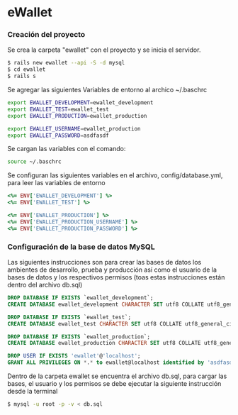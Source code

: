# eWallet

### Creación del proyecto

Se crea la carpeta "ewallet" con el proyecto y se inicia el servidor.

```sh
$ rails new ewallet --api -S -d mysql 
$ cd ewallet
$ rails s
```

Se agregar las siguientes Variables de entorno al archico ~/.baschrc

```sh
export EWALLET_DEVELOPMENT=ewallet_development
export EWALLET_TEST=ewallet_test
export EWALLET_PRODUCTION=ewallet_production

export EWALLET_USERNAME=ewallet_production
export EWALLET_PASSWORD=asdfasdf
```

Se cargan las variables con el comando:

```sh
source ~/.baschrc
```

Se configuran las siguientes variables en el archivo, config/database.yml, para leer las variables de entorno

```ruby
<%= ENV['EWALLET_DEVELOPMENT'] %>
<%= ENV['EWALLET_TEST'] %>

<%= ENV['EWALLET_PRODUCTION'] %>
<%= ENV['EWALLET_PRODUCTION_USERNAME'] %>
<%= ENV['EWALLET_PRODUCTION_PASSWORD'] %>
```
### Configuración de la base de datos MySQL

Las siguientes instrucciones son para crear las bases de datos los ambientes de desarrollo, prueba y producción así como el usuario de la bases de datos y los respectivos permisos (toas estas instrucciones están dentro del archivo db.sql)

```sql
DROP DATABASE IF EXISTS `ewallet_development`;
CREATE DATABASE ewallet_development CHARACTER SET utf8 COLLATE utf8_general_ci;

DROP DATABASE IF EXISTS `ewallet_test`;
CREATE DATABASE ewallet_test CHARACTER SET utf8 COLLATE utf8_general_ci;

DROP DATABASE IF EXISTS `ewallet_production`;
CREATE DATABASE ewallet_production CHARACTER SET utf8 COLLATE utf8_general_ci;

DROP USER IF EXISTS 'ewallet'@'localhost';
GRANT ALL PRIVILEGES ON *.* to ewallet@localhost identified by 'asdfasdf' WITH GRANT option;
```

Dentro de la carpeta ewallet se encuentra el archivo db.sql, para cargar las bases, el usuario y los permisos se debe ejecutar la siguiente instrucción desde la terminal

```sh
$ mysql -u root -p -v < db.sql
```
